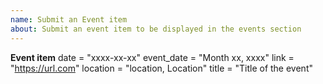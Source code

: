 ```yaml
---
name: Submit an Event item
about: Submit an event item to be displayed in the events section
---
```


**Event item**
date = "xxxx-xx-xx"
event_date = "Month xx, xxxx"
link = "https://url.com"
location = "location, Location"
title = "Title of the event"